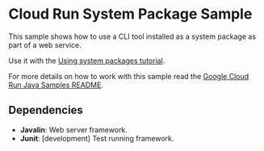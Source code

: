 # Cloud Run System Package Sample

This sample shows how to use a CLI tool installed as a system package as part of a web service.

Use it with the [Using system packages tutorial](https://cloud.google.com/run/docs/tutorials/system-packages).

For more details on how to work with this sample read the [Google Cloud Run Java Samples README](https://github.com/GoogleCloudPlatform/java-docs-samples/run).

## Dependencies

* **Javalin**: Web server framework.
* **Junit**: [development] Test running framework.
<!-- * **supertest**: [development] HTTP assertion test client. -->
